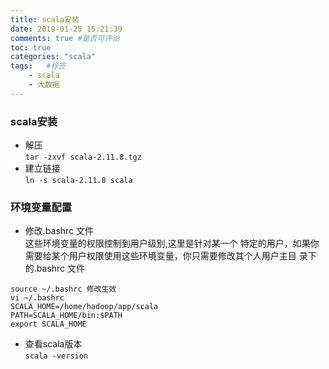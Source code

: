 ```yaml
---
title: scala安装
date: 2019-01-25 15:21:39
comments: true #是否可评论
toc: true
categories: "scala"
tags:	#标签
	- scala
	- 大数据
---
```

### scala安装
 - 解压  
 `tar -zxvf scala-2.11.8.tgz `
 - 建立链接  
 `ln -s scala-2.11.8 scala`  	
 
 
### 环境变量配置
- 修改.bashrc 文件  
这些环境变量的权限控制到用户级别,这里是针对某一个 特定的用户，如果你需要给某个用户权限使用这些环境变量，你只需要修改其个人用户主目 录下的.bashrc 文件
```
source ~/.bashrc 修改生效
vi ~/.bashrc
SCALA_HOME=/home/hadoop/app/scala
PATH=SCALA_HOME/bin:$PATH
export SCALA_HOME
```
- 查看scala版本  
`scala -version`
